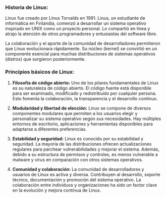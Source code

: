 
### Historia de Linux:

Linux fue creado por Linus Torvalds en 1991. Linus, un estudiante de informática en Finlandia, comenzó a desarrollar un sistema operativo inspirado en UNIX como un proyecto personal. Lo compartió en línea y atrajo la atención de otros programadores y entusiastas del software libre. 

La colaboración y el aporte de la comunidad de desarrolladores permitieron que Linux evolucionara rápidamente. Su núcleo (kernel) se convirtió en un componente esencial para muchas distribuciones de sistemas operativos (distros) que surgieron posteriormente.

### Principios básicos de Linux:

1. **Filosofía de código abierto:** Uno de los pilares fundamentales de Linux es su naturaleza de código abierto. El código fuente está disponible para ser examinado, modificado y redistribuido por cualquier persona. Esto fomenta la colaboración, la transparencia y el desarrollo continuo.

2. **Modularidad y libertad de elección:** Linux se compone de diversos componentes modulares que permiten a los usuarios elegir y personalizar su sistema operativo según sus necesidades. Hay múltiples entornos de escritorio, aplicaciones y herramientas disponibles para adaptarse a diferentes preferencias.

3. **Estabilidad y seguridad:** Linux es conocido por su estabilidad y seguridad. La mayoría de las distribuciones ofrecen actualizaciones regulares para parchear vulnerabilidades y mejorar el sistema. Además, debido a su estructura de permisos y controles, es menos vulnerable a malware y virus en comparación con otros sistemas operativos.

4. **Comunidad y colaboración:** La comunidad de desarrolladores y usuarios de Linux es activa y diversa. Contribuyen al desarrollo, soporte técnico, documentación y promoción del sistema operativo. La colaboración entre individuos y organizaciones ha sido un factor clave en la evolución y mejora continua de Linux.